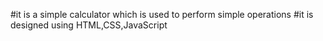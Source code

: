 #it is a simple calculator which is used to perform simple operations 
#it is designed using HTML,CSS,JavaScript
